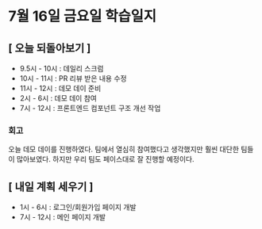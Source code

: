 # 7월 16일 금요일 학습일지

## [ 오늘 되돌아보기 ]

- 9.5시 - 10시 : 데일리 스크럼
- 10시 - 11시 : PR 리뷰 받은 내용 수정
- 11시 - 12시 : 데모 데이 준비
- 2시 - 6시 : 데모 데이 참여
- 7시 - 12시 : 프론트엔드 컴포넌트 구조 개선 작업

### 회고

오늘 데모 데이를 진행하였다. 팀에서 열심히 참여했다고 생각했지만 훨씬 대단한 팀들이 많아보였다.
하지만 우리 팀도 페이스대로 잘 진행할 예정이다.

## [ 내일 계획 세우기 ]

- 1시 - 6시 : 로그인/회원가입 페이지 개발
- 7시 - 12시 : 메인 페이지 개발
